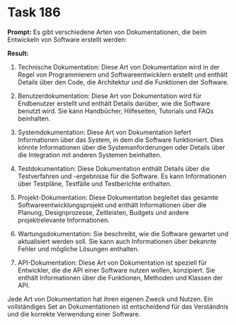 # Task 186

**Prompt:** Es gibt verschiedene Arten von Dokumentationen, die beim Entwickeln von Software erstellt werden:

**Result:**
1. Technische Dokumentation: Diese Art von Dokumentation wird in der Regel von Programmierern und Softwareentwicklern erstellt und enthält Details über den Code, die Architektur und die Funktionen der Software.

2. Benutzerdokumentation: Diese Art von Dokumentation wird für Endbenutzer erstellt und enthält Details darüber, wie die Software benutzt wird. Sie kann Handbücher, Hilfeseiten, Tutorials und FAQs beinhalten.

3. Systemdokumentation: Diese Art von Dokumentation liefert Informationen über das System, in dem die Software funktioniert. Dies könnte Informationen über die Systemanforderungen oder Details über die Integration mit anderen Systemen beinhalten.

4. Testdokumentation: Diese Dokumentation enthält Details über die Testverfahren und -ergebnisse für die Software. Es kann Informationen über Testpläne, Testfälle und Testberichte enthalten.

5. Projekt-Dokumentation: Diese Dokumentation begleitet das gesamte Softwareentwicklungsprojekt und enthält Informationen über die Planung, Designprozesse, Zeitleisten, Budgets und andere projektrelevante Informationen. 

6. Wartungsdokumentation: Sie beschreibt, wie die Software gewartet und aktualisiert werden soll. Sie kann auch Informationen über bekannte Fehler und mögliche Lösungen enthalten.

7. API-Dokumentation: Diese Art von Dokumentation ist speziell für Entwickler, die die API einer Software nutzen wollen, konzipiert. Sie enthält Informationen über die Funktionen, Methoden und Klassen der API.

Jede Art von Dokumentation hat ihren eigenen Zweck und Nutzen. Ein vollständiges Set an Dokumentationen ist entscheidend für das Verständnis und die korrekte Verwendung einer Software.
